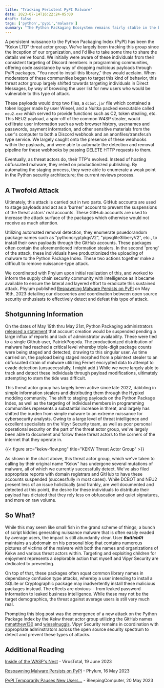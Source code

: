 ```yaml
---
title: "Tracking Peristent PyPI Malware"
date: 2023-07-14T16:22:24-05:00
draft: false
tags: ['python','pypi','malware']
summary: "The Python Packaging Ecosystem remains fairly stable in the broad scope of open source package distribution, but they are not immune to sustained attacks either. One threat actor group has evolved from simple nuissance to a sustained stream of spam and malware utilizing GitHub staging and direct targeting of userbases for the distribution of malicious programs."
---
```


A persistent nuissance to the Python Packaging Index (PyPI) has been the "Kekw LTD" threat actor group. We've largely been tracking this group since the inception of our organization, and I'd like to take some time to share the details we've found. We initially were aware of these individuals from their consistent targeting of Discord members in programming communities, offering code assistance by way of dropping malicious payloads through PyPI packages. "You need to install this library," they would acclaim. When moderators of these communities began to target this kind of behavior, this threat actor group largely shifted towards targeting individuals in Direct Messages, by way of browsing the user list for new users who would be vulnerable to this type of attack. 

These payloads would drop two files, a `dcbot.jar` file which contained a token logger made by user Wiesel, and a Nuitka packed executable called `neu2.exe` which served to provide functions such as C2, token stealing, etc. This NEU2 payload, a spin-off of the common W4SP stealer, would exfiltrate user information such as web browser history, usernames and passwords, payment information, and other sensitive materials from the user's computer to both a Discord webhook and an anonfiles/transfer.sh type service. We largely caught onto the presence of these webhooks within the payloads, and were able to automate the detection and removal pipeline for these webhooks by passing DELETE HTTP requests to them. 

Eventually, as threat actors do, their TTP's evolved. Instead of hosting obfuscated malware, they relied on productionized publishing. By automating the staging process, they were able to enumerate a weak point in the Python security architecture; the current reviews process. 

## A Twofold Attack

Ultimately, this attack is carried out in two parts. GitHub accounts are used to stage payloads and act as a 'burner' account to prevent the suspensions of the threat actors' real accounts. These GitHub accounts are used to increase the attack surface of the packages which otherwise would not receive as much attention. 

Utilizing automated removal detection, they enumerate psuedorandom package names such as "pythoncryptpkgsV2", "pipsqlite3liberyV2", etc., to install their own payloads through the GitHub accounts. These packages often contain the aforementioned information stealers. In the second 'prong' of the attack, these individuals have productionized the uploading of malware to the Python Package Index. These two actions together make a difficult to remove nuissance-type attack. 

We coordinated with Phylum upon initial realization of this, and worked to inform the supply chain security community with intelligence as it became available to ensure the lateral and layered effort to eradicate this sustained attack. Phylum published [Respawning Malware Persists on PyPI](https://blog.phylum.io/respawning-malware-persists-on-pypi/) on May 16th, 2023 detailing our discoveries and coordination between open source security enthusiasts to effectively detect and defeat this type of attack.

## Shotgunning Information

On the dates of May 19th thru May 21st, Python Packaging administrators [released a statement](https://status.python.org/incidents/qy2t9mjjcc7g) that account creation would be suspended pending a large influx of reports and lack of administrator availability. These were tied to a single Github user, PatrickPogoda. The productionized distribution of malware had reached a critical level whereby triple-digit package counts were being staged and detected, drawing to this singular user. As time carried on, the payload being staged morphed from a plaintext stealer to an obfuscated strain of malware utilizing Fernet encrypted data to attempt to evade detection (unsuccessfully, I might add.) While we were largely able to track and detect these individuals through payload modifications, ultimately attempting to stem the tide was difficult.

This threat actor group has largely been active since late 2022, dabbling in simple information stealers and distributing them through the Hypixel modding community. The shift to staging payloads on the Python Package Index, as well as the targeting of individual members in programming communities represents a substantial increase in threat, and largely has shifted the burden from simple malware to an extreme nuissance for cybersecurity analysts. Owing to a large level of threat intelligence and excellent specialists on the Vipyr Security team, as well as poor personal operational security on the part of the threat actor group, we've largely been able to document and follow these threat actors to the corners of the internet that they operate in. 

{{< figure src="kekw-flow.png" title="KEKW Threat Actor Group" >}}

As shown in the chart above, this threat actor group, which we've taken to calling by their original name "Kekw" has undergone several mutations of malware, all of which we currently successfully detect. We've also filed appropriate reports with domain registrars and GitHub to have these accounts suspended (successfully in most cases). While DCBOT and NEU2 present less of an issue holistically (and frankly, are well documented and detected at this point), the desire for these individuals to distribute their payload has dictated that they rely less on obfuscation and quiet signatures, and more on raw volume. 

## So What?

While this may seem like small fish in the grand scheme of things; a bunch of script kiddies generating nuissance malware that is often easily evaded by average users, the impact is still abundantly clear. User **_Battleb0t_** maintains a subdomain on his personal blog that contains numerous pictures of victims of the malware with both the names and organizations of Kekw and various threat actors within. Targeting and exploiting children for enjoyment represents a deplorable action that myself and Vipyr Security are dedicated to preventing. 

On top of that, these packages often squat common library names in dependancy confusion type attacks, whereby a user intending to install a SQLite or Cryptographic package may inadvertently install these malicious packages instead. The effects are obvious-- from leaked password information to leaked business intelligence. While these may not be the target demographics, the threat against average users is still very much real. 

Prompting this blog post was the emergence of a new attack on the Python Package Index by the Kekw threat actor group utilizing the GitHub names [mmatthew130](https://github.com/mmatthew130) and [wieselnuggis](https://github.com/wiselnuggis). Vipyr Security remains in coordination with appropriate adminstrators across the open source security spectrum to detect and prevent these types of attacks. 

## Additional Reading

[Inside of the WASP's Nest](https://blog.virustotal.com/2023/06/inside-of-wasps-nest-deep-dive-into.html) - VirusTotal, 19 June 2023

[Respawning Malware Persists on PyPI](https://blog.phylum.io/respawning-malware-persists-on-pypi/) - Phylum, 16 May 2023

[PyPI Temporarily Pauses New Users...](https://www.bleepingcomputer.com/news/security/pypi-temporarily-pauses-new-users-projects-amid-high-volume-of-malware/) - BleepingComputer, 20 May 2023